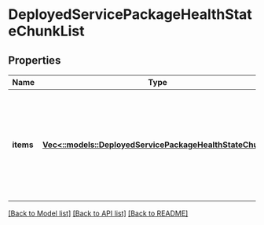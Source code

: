 # DeployedServicePackageHealthStateChunkList

## Properties
Name | Type | Description | Notes
------------ | ------------- | ------------- | -------------
**items** | [**Vec<::models::DeployedServicePackageHealthStateChunk>**](DeployedServicePackageHealthStateChunk.md) | The list of deployed service package health state chunks that respect the input filters in the chunk query. | [optional] [default to null]

[[Back to Model list]](../README.md#documentation-for-models) [[Back to API list]](../README.md#documentation-for-api-endpoints) [[Back to README]](../README.md)


